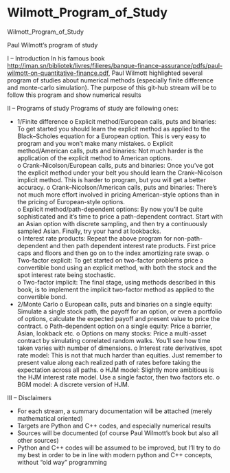 # Wilmott_Program_of_Study
 Wilmott_Program_of_Study

Paul Wilmott’s program of study

I – Introduction
In his famous book http://iman.sn/bibliotek/livres/filieres/banque-finance-assurance/pdfs/paul-wilmott-on-quantitative-finance.pdf, Paul Wilmott highlighted several program of studies about numerical methods (especially finite difference and monte-carlo simulation). The purpose of this git-hub stream will be to follow this program and show numerical results

II – Programs of study
Programs of study are following ones:
-	1/Finite difference
o	Explicit method/European calls, puts and binaries: To get started you should learn the explicit method as applied to the Black–Scholes equation for a European option. This is very easy to program and you won’t make many mistakes. 
o	Explicit method/American calls, puts and binaries: Not much harder is the application of the explicit method to American options.  
o	Crank–Nicolson/European calls, puts and binaries: Once you’ve got the explicit method under your belt you should learn the Crank–Nicolson implicit method. This is harder to program, but you will get a better accuracy.
o	Crank–Nicolson/American calls, puts and binaries: There’s not much more effort involved in pricing American-style options than in the pricing of European-style options.  
o	Explicit method/path-dependent options: By now you’ll be quite sophisticated and it’s time to price a path-dependent contract. Start with an Asian option with discrete sampling, and then try a continuously sampled Asian. Finally, try your hand at lookbacks.  
o	Interest rate products: Repeat the above program for non-path-dependent and then path dependent interest rate products. First price caps and floors and then go on to the index amortizing rate swap. 
o	Two-factor explicit: To get started on two-factor problems price a convertible bond using an explicit method, with both the stock and the spot interest rate being stochastic.  
o	Two-factor implicit: The final stage, using methods described in this book, is to implement the implicit two-factor method as applied to the convertible bond.
-	2/Monte Carlo
o	European calls, puts and binaries on a single equity: Simulate a single stock path, the payoff for an option, or even a portfolio of options, calculate the expected payoff and present value to price the contract.
o	Path-dependent option on a single equity: Price a barrier, Asian, lookback etc.
o	Options on many stocks: Price a multi-asset contract by simulating correlated random walks. You’ll see how time taken varies with number of dimensions.
o	Interest rate derivatives, spot rate model: This is not that much harder than equities. Just remember to present value along each realized path of rates before taking the expectation across all paths.
o	HJM model: Slightly more ambitious is the HJM interest rate model. Use a single factor, then two factors etc.
o	BGM model: A discrete version of HJM.

III – Disclaimers
-	For each stream, a summary documentation will be attached (merely mathematical oriented)
-	Targets are Python and C++ codes, and especially numerical results
-	Sources will be documented (of course Paul Wilmott’s book but also all other sources)
-	Python and C++ codes will be assumed to be improved, but I’ll try to do my best in order to be in line with modern python and C++ concepts, without “old way” programming

